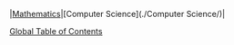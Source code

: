 |[Mathematics](./Mathematics/)|[Computer Science](./Computer Science/)|



[Global Table of Contents](./TOC)